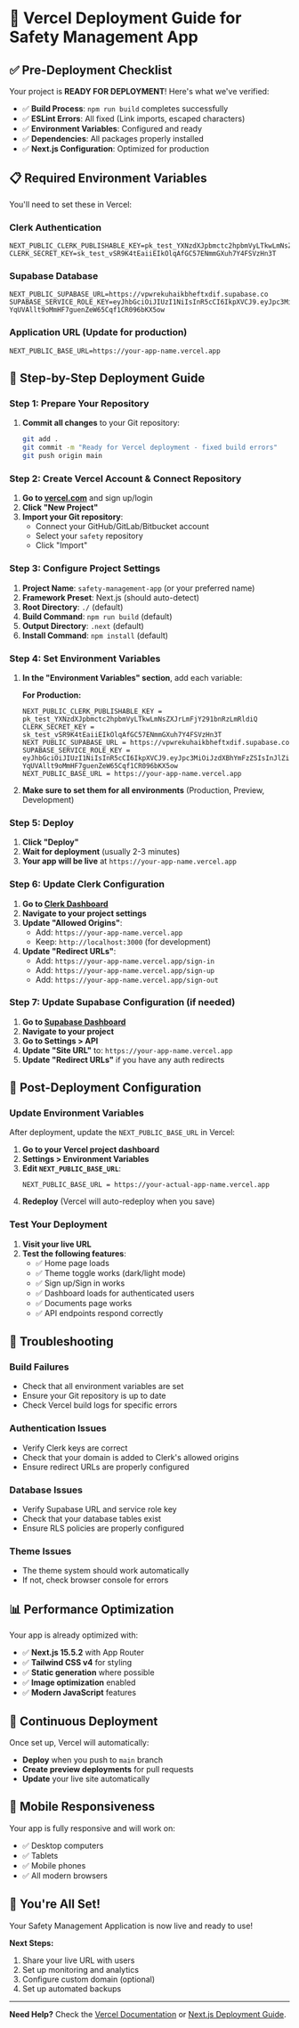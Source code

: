 # 🚀 Vercel Deployment Guide for Safety Management App

## ✅ Pre-Deployment Checklist

Your project is **READY FOR DEPLOYMENT**! Here's what we've verified:

- ✅ **Build Process**: `npm run build` completes successfully
- ✅ **ESLint Errors**: All fixed (Link imports, escaped characters)
- ✅ **Environment Variables**: Configured and ready
- ✅ **Dependencies**: All packages properly installed
- ✅ **Next.js Configuration**: Optimized for production

## 📋 Required Environment Variables

You'll need to set these in Vercel:

### **Clerk Authentication**
```
NEXT_PUBLIC_CLERK_PUBLISHABLE_KEY=pk_test_YXNzdXJpbmctc2hpbmVyLTkwLmNsZXJrLmFjY291bnRzLmRldiQ
CLERK_SECRET_KEY=sk_test_vSR9K4tEaiiEIkOlqAfGC57ENmmGXuh7Y4FSVzHn3T
```

### **Supabase Database**
```
NEXT_PUBLIC_SUPABASE_URL=https://vpwrekuhaikbheftxdif.supabase.co
SUPABASE_SERVICE_ROLE_KEY=eyJhbGciOiJIUzI1NiIsInR5cCI6IkpXVCJ9.eyJpc3MiOiJzdXBhYmFzZSIsInJlZiI6InZwd3Jla3VoYWlrYmhlZnR4ZGlmIiwicm9sZSI6InNlcnZpY2Vfcm9sZSIsImlhdCI6MTc1NjQ3MDM3NCwiZXhwIjoyMDcyMDQ2Mzc0fQ.wXP-YqUVAllt9oMmHF7guenZeW65Cqf1CR096bKX5ow
```

### **Application URL** (Update for production)
```
NEXT_PUBLIC_BASE_URL=https://your-app-name.vercel.app
```

## 🚀 Step-by-Step Deployment Guide

### **Step 1: Prepare Your Repository**

1. **Commit all changes** to your Git repository:
   ```bash
   git add .
   git commit -m "Ready for Vercel deployment - fixed build errors"
   git push origin main
   ```

### **Step 2: Create Vercel Account & Connect Repository**

1. **Go to [vercel.com](https://vercel.com)** and sign up/login
2. **Click "New Project"**
3. **Import your Git repository**:
   - Connect your GitHub/GitLab/Bitbucket account
   - Select your `safety` repository
   - Click "Import"

### **Step 3: Configure Project Settings**

1. **Project Name**: `safety-management-app` (or your preferred name)
2. **Framework Preset**: Next.js (should auto-detect)
3. **Root Directory**: `./` (default)
4. **Build Command**: `npm run build` (default)
5. **Output Directory**: `.next` (default)
6. **Install Command**: `npm install` (default)

### **Step 4: Set Environment Variables**

1. **In the "Environment Variables" section**, add each variable:

   **For Production:**
   ```
   NEXT_PUBLIC_CLERK_PUBLISHABLE_KEY = pk_test_YXNzdXJpbmctc2hpbmVyLTkwLmNsZXJrLmFjY291bnRzLmRldiQ
   CLERK_SECRET_KEY = sk_test_vSR9K4tEaiiEIkOlqAfGC57ENmmGXuh7Y4FSVzHn3T
   NEXT_PUBLIC_SUPABASE_URL = https://vpwrekuhaikbheftxdif.supabase.co
   SUPABASE_SERVICE_ROLE_KEY = eyJhbGciOiJIUzI1NiIsInR5cCI6IkpXVCJ9.eyJpc3MiOiJzdXBhYmFzZSIsInJlZiI6InZwd3Jla3VoYWlrYmhlZnR4ZGlmIiwicm9sZSI6InNlcnZpY2Vfcm9sZSIsImlhdCI6MTc1NjQ3MDM3NCwiZXhwIjoyMDcyMDQ2Mzc0fQ.wXP-YqUVAllt9oMmHF7guenZeW65Cqf1CR096bKX5ow
   NEXT_PUBLIC_BASE_URL = https://your-app-name.vercel.app
   ```

2. **Make sure to set them for all environments** (Production, Preview, Development)

### **Step 5: Deploy**

1. **Click "Deploy"**
2. **Wait for deployment** (usually 2-3 minutes)
3. **Your app will be live** at `https://your-app-name.vercel.app`

### **Step 6: Update Clerk Configuration**

1. **Go to [Clerk Dashboard](https://dashboard.clerk.com)**
2. **Navigate to your project settings**
3. **Update "Allowed Origins"**:
   - Add: `https://your-app-name.vercel.app`
   - Keep: `http://localhost:3000` (for development)
4. **Update "Redirect URLs"**:
   - Add: `https://your-app-name.vercel.app/sign-in`
   - Add: `https://your-app-name.vercel.app/sign-up`
   - Add: `https://your-app-name.vercel.app/sign-out`

### **Step 7: Update Supabase Configuration (if needed)**

1. **Go to [Supabase Dashboard](https://supabase.com/dashboard)**
2. **Navigate to your project**
3. **Go to Settings > API**
4. **Update "Site URL"** to: `https://your-app-name.vercel.app`
5. **Update "Redirect URLs"** if you have any auth redirects

## 🔧 Post-Deployment Configuration

### **Update Environment Variables**

After deployment, update the `NEXT_PUBLIC_BASE_URL` in Vercel:

1. **Go to your Vercel project dashboard**
2. **Settings > Environment Variables**
3. **Edit `NEXT_PUBLIC_BASE_URL`**:
   ```
   NEXT_PUBLIC_BASE_URL = https://your-actual-app-name.vercel.app
   ```
4. **Redeploy** (Vercel will auto-redeploy when you save)

### **Test Your Deployment**

1. **Visit your live URL**
2. **Test the following features**:
   - ✅ Home page loads
   - ✅ Theme toggle works (dark/light mode)
   - ✅ Sign up/Sign in works
   - ✅ Dashboard loads for authenticated users
   - ✅ Documents page works
   - ✅ API endpoints respond correctly

## 🚨 Troubleshooting

### **Build Failures**
- Check that all environment variables are set
- Ensure your Git repository is up to date
- Check Vercel build logs for specific errors

### **Authentication Issues**
- Verify Clerk keys are correct
- Check that your domain is added to Clerk's allowed origins
- Ensure redirect URLs are properly configured

### **Database Issues**
- Verify Supabase URL and service role key
- Check that your database tables exist
- Ensure RLS policies are properly configured

### **Theme Issues**
- The theme system should work automatically
- If not, check browser console for errors

## 📊 Performance Optimization

Your app is already optimized with:
- ✅ **Next.js 15.5.2** with App Router
- ✅ **Tailwind CSS v4** for styling
- ✅ **Static generation** where possible
- ✅ **Image optimization** enabled
- ✅ **Modern JavaScript** features

## 🔄 Continuous Deployment

Once set up, Vercel will automatically:
- **Deploy** when you push to `main` branch
- **Create preview deployments** for pull requests
- **Update** your live site automatically

## 📱 Mobile Responsiveness

Your app is fully responsive and will work on:
- ✅ Desktop computers
- ✅ Tablets
- ✅ Mobile phones
- ✅ All modern browsers

## 🎉 You're All Set!

Your Safety Management Application is now live and ready to use! 

**Next Steps:**
1. Share your live URL with users
2. Set up monitoring and analytics
3. Configure custom domain (optional)
4. Set up automated backups

---

**Need Help?** Check the [Vercel Documentation](https://vercel.com/docs) or [Next.js Deployment Guide](https://nextjs.org/docs/deployment).

